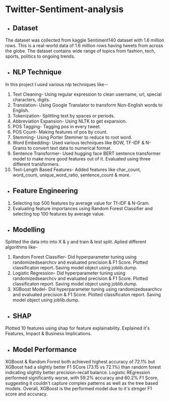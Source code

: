 # Twitter-Sentiment-analysis
- ## **Dataset**
The dataset was collected from kaggle Sentiment140 dataset with 1.6 million rows.
This is a real-world data of 1.6 million rows having tweets from across the globe. The dataset contains wide range of topics from fashion, tech, sports, politics to ongoing trends.
- ## **NLP Technique**
In this project I used various nlp techniques like--
1. Text Cleaning- Using regular expression to clean username, url, special characters, digits.
2. Translation- Using Google Translator to transform Non-English words to English.
3. Tokenization- Splitting text by spaces or periods.
4. Abbreviation Expansion- Using NLTK to get expansion.
5. POS Tagging- Tagging pos in every tweet.
6. POS Count- Making features of pos by count.
7. Stemming- Using Porter Stemmer to reduce to root word.
8. Word Embedding- Used various techniques like BOW, TF-IDF & N-Grams to convert text data to numerical format.
9. Sentence Transformer- Used hugging face BERT sentence transformer model to make more good features out of it. Evaluated using three
                          different transformers.
11. Text-Length Based Features- Added features like char_count, word_count, unique_word_ratio, sentence_count & more.
- ## **Feature Engineering**
1. Selecting top 500 features by average value for Tf-IDF & N-Gram.
2. Evaluating feature importances using Random Forest Classifier and selecting top 100 features by average value.
- ## **Modelling**
Splitted the data into into X & y and train & test split. Aplied different algorithms like-
1. Random Forest Classifier- Did hyperparameter tuning using randomizedsearchcv and evaluated precision & F1 Score. Plotted classificaton
                             report. Saving model object using joblib.dump.
2. Logistic Regression- Did hyperparameter tuning using randomizedsearchcv and evaluated precision & F1 Score. Plotted classificaton
                        report. Saving model object using joblib.dump.
3. XGBoost Model- Did hyperparameter tuning using randomizedsearchcv and evaluated precision & F1 Score. Plotted classificaton
                  report. Saving model object using joblib.dump.
- ## **SHAP**
Plotted 10 features using shap for feature explainability. Explained it's Features, Impact & Business Implications.
- ## **Model Performance**
XGBoost & Random Forest both achieved highest accuracy of 72.1% but XGBoost had a slightly better F1 SCore (73.15 vs 72.1%) than random    forest indicating slightly better precision-recall balance. Logistic REgression performed significantly worse, with 59.2% accuracy and     60.2% F1 Score, suggesting it couldn't capture complex patterns as well as the tree based models. Overall, XGBoost is the performed model due to it's strnger F1 score and accuracy.
